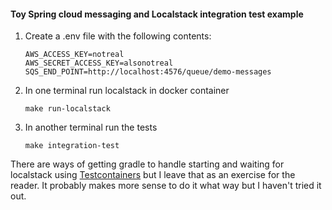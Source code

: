#### Toy Spring cloud messaging and Localstack integration test example

1. Create a .env file with the following contents:

    ```
    AWS_ACCESS_KEY=notreal
    AWS_SECRET_ACCESS_KEY=alsonotreal
    SQS_END_POINT=http://localhost:4576/queue/demo-messages
   ```

2. In one terminal run localstack in docker container
   
   ```make run-localstack```
   
3. In another terminal run the tests
   
   ```make integration-test```  
     
     
There are ways of getting gradle to handle starting and waiting for localstack using [Testcontainers](https://www.testcontainers.org)
but I leave that as an exercise for the reader. It probably makes more sense to do it what way but I haven't tried it out.
